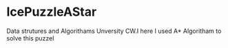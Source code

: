 # IcePuzzleAStar
Data strutures and Algorithams Unversity CW.I here I used A* Algoritham to solve this puzzel

